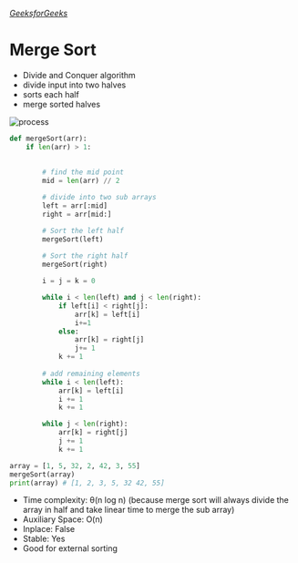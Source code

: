 *[GeeksforGeeks](https://www.geeksforgeeks.org/merge-sort/)*
# Merge Sort
- Divide and Conquer algorithm
- divide input into two halves
- sorts each half
- merge sorted halves

![process](https://media.geeksforgeeks.org/wp-content/cdn-uploads/Merge-Sort-Tutorial.png)

```python
def mergeSort(arr):
    if len(arr) > 1:
        
    
        # find the mid point
        mid = len(arr) // 2

        # divide into two sub arrays
        left = arr[:mid]
        right = arr[mid:]

        # Sort the left half
        mergeSort(left)
        
        # Sort the right half
        mergeSort(right)

        i = j = k = 0

        while i < len(left) and j < len(right):
            if left[i] < right[j]:
                arr[k] = left[i]
                i+=1
            else:
                arr[k] = right[j]
                j+= 1
            k += 1
        
        # add remaining elements
        while i < len(left):
            arr[k] = left[i]
            i += 1
            k += 1

        while j < len(right):
            arr[k] = right[j]
            j += 1
            k += 1

array = [1, 5, 32, 2, 42, 3, 55]
mergeSort(array)
print(array) # [1, 2, 3, 5, 32 42, 55]
```

- Time complexity: θ(n log n) (because merge sort will always divide the array in half and take linear time to merge the sub array)
- Auxiliary Space: O(n)
- Inplace: False
- Stable: Yes
- Good for external sorting


